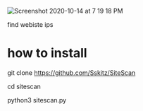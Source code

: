 ![Screenshot 2020-10-14 at 7 19 18 PM](https://user-images.githubusercontent.com/67981768/96069151-73edbf00-0e52-11eb-9e4d-14df33c57818.png)

find webiste ips

# how to install

git clone https://github.com/Sskitz/SiteScan

cd sitescan

python3 sitescan.py
